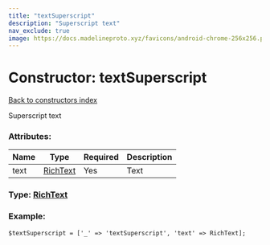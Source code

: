 ```yaml
---
title: "textSuperscript"
description: "Superscript text"
nav_exclude: true
image: https://docs.madelineproto.xyz/favicons/android-chrome-256x256.png
---
```

# Constructor: textSuperscript  
[Back to constructors index](/API_docs/constructors/index.html)



Superscript text

### Attributes:

| Name     |    Type       | Required | Description |
|----------|---------------|----------|-------------|
|text|[RichText](/API_docs/types/RichText.html) | Yes|Text|



### Type: [RichText](/API_docs/types/RichText.html)


### Example:

```
$textSuperscript = ['_' => 'textSuperscript', 'text' => RichText];
```  
